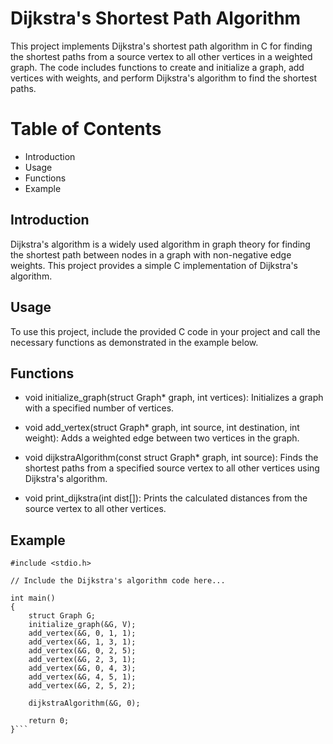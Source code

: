 # Dijkstra's Shortest Path Algorithm
This project implements Dijkstra's shortest path algorithm in C for finding the shortest paths from a source vertex to all other vertices in a weighted graph. The code includes functions to create and initialize a graph, add vertices with weights, and perform Dijkstra's algorithm to find the shortest paths.

# Table of Contents
- Introduction
- Usage
- Functions
- Example

## Introduction
Dijkstra's algorithm is a widely used algorithm in graph theory for finding the shortest path between nodes in a graph with non-negative edge weights. This project provides a simple C implementation of Dijkstra's algorithm.

## Usage
To use this project, include the provided C code in your project and call the necessary functions as demonstrated in the example below.

## Functions
- void initialize_graph(struct Graph* graph, int vertices): Initializes a graph with a specified number of vertices.

- void add_vertex(struct Graph* graph, int source, int destination, int weight): Adds a weighted edge between two vertices in the graph.

- void dijkstraAlgorithm(const struct Graph* graph, int source): Finds the shortest paths from a specified source vertex to all other vertices using Dijkstra's algorithm.

- void print_dijkstra(int dist[]): Prints the calculated distances from the source vertex to all other vertices.

## Example 
```
#include <stdio.h>

// Include the Dijkstra's algorithm code here...

int main()
{
    struct Graph G;
    initialize_graph(&G, V);
    add_vertex(&G, 0, 1, 1);
    add_vertex(&G, 1, 3, 1);
    add_vertex(&G, 0, 2, 5);
    add_vertex(&G, 2, 3, 1);
    add_vertex(&G, 0, 4, 3);
    add_vertex(&G, 4, 5, 1);
    add_vertex(&G, 2, 5, 2);

    dijkstraAlgorithm(&G, 0);
    
    return 0;
}```
